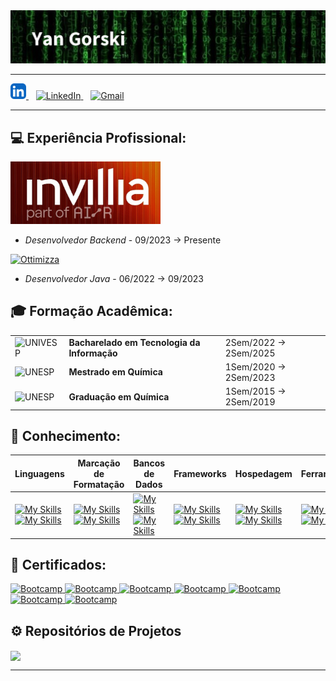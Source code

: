 <img src="https://raw.githubusercontent.com/YanGORSKI/YanGORSKI/main/README%20BANNER.png" alt="Y4NG0R5K1">

______

<div>
<a href="https://www.linkedin.com/in/yan-gorski/" target="_blank">
        <img src="https://raw.githubusercontent.com/tandpfun/skill-icons/59059d9d1a2c092696dc66e00931cc1181a4ce1f/icons/LinkedIn.svg" alt="LinkedIn" width="25px" height="25px">
    </a>
&nbsp;&nbsp;
<a href="[https://www.linkedin.com/in/yan-gorski/](https://web.dio.me/users/yangorski93)" target="_blank">
        <img src="https://hermes.digitalinnovation.one/assets/diome/logo-full.svg" alt="LinkedIn" width="25px" height="25px">
    </a>
&nbsp;&nbsp;
    <a href="mailto:gorski.yan.93@gmail.com">
        <img src="https://upload.wikimedia.org/wikipedia/commons/7/7e/Gmail_icon_%282020%29.svg" alt="Gmail" width="25px" height="25px">
    </a>
</div>

________

## 💻 Experiência Profissional:
<div>
<a href="https://invillia.ai/en/home/" target="_blank">
        <img src="thumbnail-invillia.jpg" alt="Ottimizza" height="100px">
</a>
</div>

- *Desenvolvedor Backend* - 09/2023 → Presente

<div>
<a href="https://ottimizza.com.br" target="_blank">
        <img src="https://ottimizza.com.br/wp-content/uploads/2016/03/logo-default.png" alt="Ottimizza" height="50px">
</a>
</div>

- *Desenvolvedor Java* - 06/2022 → 09/2023

## 🎓 Formação Acadêmica:
<table style="border: none;">
    <tr>
        <td style="border: none;"><img src="https://yt3.googleusercontent.com/ytc/APkrFKbAeZX3MfhylA7vRcY7d0dlnqbl7yxRsf6wbeornw=s900-c-k-c0x00ffffff-no-rj" alt="UNIVESP" height="50px"></td>
        <td style="border: none;"><strong>Bacharelado em Tecnologia da Informação</strong></td>
      <td style="border: none;">2Sem/2022 → 2Sem/2025</td>
    </tr>
  <tr>
        <td style="border: none;"><img src="https://logodownload.org/wp-content/uploads/2015/02/unesp-logo-12.png" alt="UNESP" height="50px"></td>
        <td style="border: none;"><strong>Mestrado em Química</strong></td>
        <td style="border: none;">1Sem/2020 → 2Sem/2023</td>
    </tr>
  <tr>
        <td style="border: none;"><img src="https://logodownload.org/wp-content/uploads/2015/02/unesp-logo-12.png" alt="UNESP" height="50px"></td>
        <td style="border: none;"><strong>Graduação em Química</strong></td>
        <td style="border: none;">1Sem/2015 → 2Sem/2019</td>
    </tr>
</table>

## 🧠 Conhecimento:
| Linguagens | Marcação de Formatação | Bancos de Dados | Frameworks | Hospedagem | Ferramentas |
| --- | --- | --- | --- | --- | --- |
| [![My Skills](https://skillicons.dev/icons?i=java,kotlin&theme=light)](https://skillicons.dev) [![My Skills](https://skillicons.dev/icons?i=py,js&theme=light)](https://skillicons.dev) | [![My Skills](https://skillicons.dev/icons?i=md,html&theme=light)](https://skillicons.dev) [![My Skills](https://skillicons.dev/icons?i=css,tailwind&theme=light)](https://skillicons.dev) | [![My Skills](https://skillicons.dev/icons?i=postgres&theme=light)](https://skillicons.dev) [![My Skills](https://skillicons.dev/icons?i=mysql&theme=light)](https://skillicons.dev) | [![My Skills](https://skillicons.dev/icons?i=spring,react&theme=light)](https://skillicons.dev) [![My Skills](https://skillicons.dev/icons?i=rabbitmq,kafka&theme=light)](https://skillicons.dev) | [![My Skills](https://skillicons.dev/icons?i=heroku&theme=light)](https://skillicons.dev) [![My Skills](https://skillicons.dev/icons?i=aws&theme=light)](https://skillicons.dev) | [![My Skills](https://skillicons.dev/icons?i=vscode,regex,github,postman&theme=light)](https://skillicons.dev) [![My Skills](https://skillicons.dev/icons?i=jenkins,docker,kubernetes,godot&theme=light)](https://skillicons.dev) |

## 📜 Certificados:
</a>
<a href="https://github.com/YanGORSKI/Bootcamps/blob/main/Java%20AI%20Powered.pdf" target="_blank">
        <img src="https://hermes.dio.me/tracks/fb1b88ee-257f-4870-8cf8-1339b38c188d.png" alt="Bootcamp" height="100px">
</a>

</a>
<a href="https://github.com/YanGORSKI/Bootcamps/blob/main/Desenvolvimento%20Backend%20com%20Kotlin.pdf" target="_blank">
        <img src="https://hermes.dio.me/tracks/2ab27303-ccbe-46a5-8138-c50c29175960.png" alt="Bootcamp" height="120px">
</a>

</a>
<a href="https://github.com/YanGORSKI/Bootcamps/blob/main/Santander%20Bootcamp%202023%20-%20Backend%20Java.pdf" target="_blank">
        <img src="https://hermes.dio.me/tracks/9631898e-a83c-4c04-aefd-a782ead2db8f.png" alt="Bootcamp" height="100px">
</a>

<a href="https://github.com/YanGORSKI/Bootcamps/blob/main/Banco%20PAN%20Java%20Developer.pdf" target="_blank">
        <img src="https://hermes.dio.me/tracks/608ecefd-1d10-42ea-9f58-3e7a4548ab3e.png" alt="Bootcamp" height="100px">
</a>
<a href="https://github.com/YanGORSKI/Bootcamps/blob/main/GFT%20Start%20%235%20Java.pdf" target="_blank">
        <img src="https://hermes.dio.me/tracks/6e1f59b9-2207-40b8-8cd4-feef0e668832.png" alt="Bootcamp" height="100px">
</a>
<a href="https://github.com/YanGORSKI/Bootcamps/blob/main/GFT%20Quality%20Assurance%20%231.pdf" target="_blank">
        <img src="https://hermes.dio.me/tracks/936b7d01-ec68-409b-9db7-e1a5c06a3efe.png" alt="Bootcamp" height="100px">
</a>
<a href="https://github.com/YanGORSKI/Bootcamps/blob/main/GFT%20Start%20%234%20Java.pdf" target="_blank">
        <img src="https://hermes.dio.me/tracks/f8bc60f2-9ca1-4389-be8b-dd0a18827f8c.png" alt="Bootcamp" height="100px">
</a>

## ⚙️ Repositórios de Projetos

<a href=""> <img align="center" src="https://github-readme-stats-sigma-five.vercel.app/api/top-langs/?username=YanGORSKI&theme=merko&line_height=40&layout=compact"/> </a>

---
